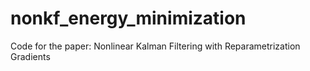 # nonkf_energy_minimization
Code for the paper: Nonlinear Kalman Filtering with Reparametrization Gradients

